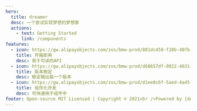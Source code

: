 ```yaml
---
hero:
  title: dreamer
  desc: 一个尝试实现梦想的梦想家
  actions:
    - text: Getting Started
      link: /components
features:
  - icon: https://gw.alipayobjects.com/zos/bmw-prod/881dc458-f20b-407b-947a-95104b5ec82b/k79dm8ih_w144_h144.png
    title: 开箱即用
    desc: 易于可读的API
  - icon: https://gw.alipayobjects.com/zos/bmw-prod/d60657df-0822-4631-9d7c-e7a869c2f21c/k79dmz3q_w126_h126.png
    title: 版本稳定
    desc: 稳定输出每一个版本
  - icon: https://gw.alipayobjects.com/zos/bmw-prod/d1ee0c6f-5aed-4a45-a507-339a4bfe076c/k7bjsocq_w144_h144.png
    title: 组件化开发
    desc: 可快速用于组件中
footer: Open-source MIT Licensed | Copyright © 2021<br />Powered by [dumi](https://d.umijs.org)
---
```

